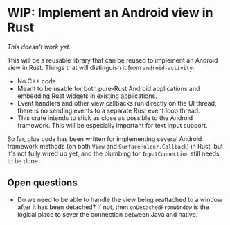 # WIP: Implement an Android view in Rust

*This doesn't work yet.*

This will be a reusable library that can be reused to implement an Android view in Rust. Things that will distinguish it from `android-activity`:

* No C++ code.
* Meant to be usable for both pure-Rust Android applications and embedding Rust widgets in existing applications.
* Event handlers and other view callbacks run directly on the UI thread; there is no sending events to a separate Rust event loop thread.
* This crate intends to stick as close as possible to the Android framework. This will be especially important for text input support.

So far, glue code has been written for implementing several Android framework methods (on both `View` and `SurfaceHolder.Callback`) in Rust, but it's not fully wired up yet, and the plumbing for `InputConnection` still needs to be done.

## Open questions

* Do we need to be able to handle the view being reattached to a window after it has been detached? If not, then `onDetachedFromWindow` is the logical place to sever the connection between Java and native.
